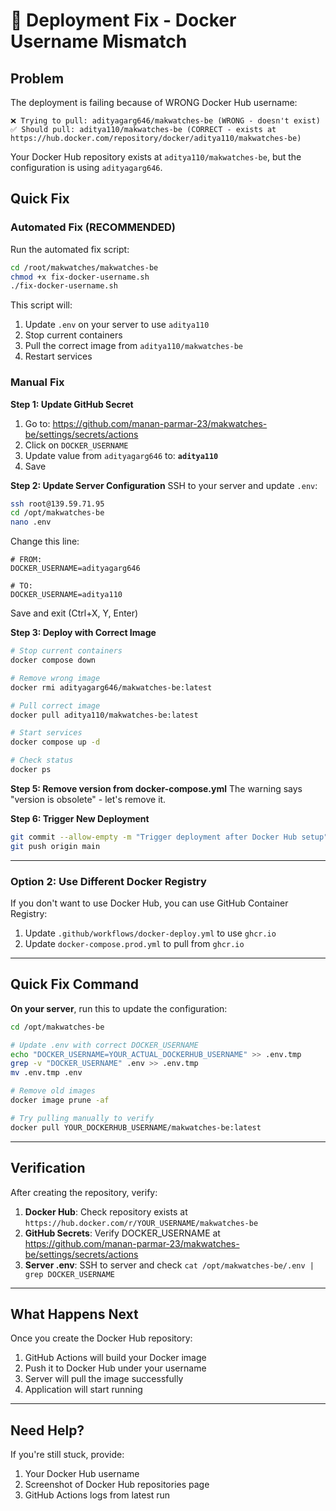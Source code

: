 # 🔧 Deployment Fix - Docker Username Mismatch

## Problem
The deployment is failing because of WRONG Docker Hub username:
```
❌ Trying to pull: adityagarg646/makwatches-be (WRONG - doesn't exist)
✅ Should pull: aditya110/makwatches-be (CORRECT - exists at https://hub.docker.com/repository/docker/aditya110/makwatches-be)
```

Your Docker Hub repository exists at `aditya110/makwatches-be`, but the configuration is using `adityagarg646`.

## Quick Fix

### Automated Fix (RECOMMENDED)

Run the automated fix script:

```bash
cd /root/makwatches/makwatches-be
chmod +x fix-docker-username.sh
./fix-docker-username.sh
```

This script will:
1. Update `.env` on your server to use `aditya110`
2. Stop current containers
3. Pull the correct image from `aditya110/makwatches-be`
4. Restart services

### Manual Fix

**Step 1: Update GitHub Secret**
1. Go to: https://github.com/manan-parmar-23/makwatches-be/settings/secrets/actions
2. Click on `DOCKER_USERNAME`
3. Update value from `adityagarg646` to: **`aditya110`**
4. Save

**Step 2: Update Server Configuration**
SSH to your server and update `.env`:

```bash
ssh root@139.59.71.95
cd /opt/makwatches-be
nano .env
```

Change this line:
```env
# FROM:
DOCKER_USERNAME=adityagarg646

# TO:
DOCKER_USERNAME=aditya110
```

Save and exit (Ctrl+X, Y, Enter)

**Step 3: Deploy with Correct Image**

```bash
# Stop current containers
docker compose down

# Remove wrong image
docker rmi adityagarg646/makwatches-be:latest

# Pull correct image
docker pull aditya110/makwatches-be:latest

# Start services
docker compose up -d

# Check status
docker ps
```

**Step 5: Remove version from docker-compose.yml**
The warning says "version is obsolete" - let's remove it.

**Step 6: Trigger New Deployment**
```bash
git commit --allow-empty -m "Trigger deployment after Docker Hub setup"
git push origin main
```

---

### Option 2: Use Different Docker Registry

If you don't want to use Docker Hub, you can use GitHub Container Registry:

1. Update `.github/workflows/docker-deploy.yml` to use `ghcr.io`
2. Update `docker-compose.prod.yml` to pull from `ghcr.io`

---

## Quick Fix Command

**On your server**, run this to update the configuration:

```bash
cd /opt/makwatches-be

# Update .env with correct DOCKER_USERNAME
echo "DOCKER_USERNAME=YOUR_ACTUAL_DOCKERHUB_USERNAME" >> .env.tmp
grep -v "DOCKER_USERNAME" .env >> .env.tmp
mv .env.tmp .env

# Remove old images
docker image prune -af

# Try pulling manually to verify
docker pull YOUR_DOCKERHUB_USERNAME/makwatches-be:latest
```

---

## Verification

After creating the repository, verify:

1. **Docker Hub**: Check repository exists at `https://hub.docker.com/r/YOUR_USERNAME/makwatches-be`
2. **GitHub Secrets**: Verify DOCKER_USERNAME at https://github.com/manan-parmar-23/makwatches-be/settings/secrets/actions
3. **Server .env**: SSH to server and check `cat /opt/makwatches-be/.env | grep DOCKER_USERNAME`

---

## What Happens Next

Once you create the Docker Hub repository:
1. GitHub Actions will build your Docker image
2. Push it to Docker Hub under your username
3. Server will pull the image successfully
4. Application will start running

---

## Need Help?

If you're still stuck, provide:
1. Your Docker Hub username
2. Screenshot of Docker Hub repositories page
3. GitHub Actions logs from latest run
